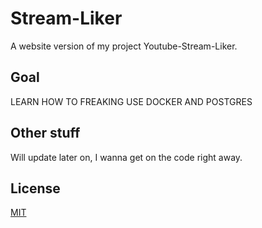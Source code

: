 # Stream-Liker
A website version of my project Youtube-Stream-Liker.

## Goal
LEARN HOW TO FREAKING USE DOCKER AND POSTGRES

## Other stuff
Will update later on, I wanna get on the code right away.

## License
[MIT](https://opensource.org/licenses/MIT)
